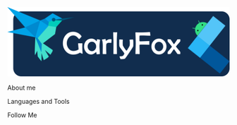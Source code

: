   ![Header](https://github.com/GarlyFox/garlyfox/blob/master/assets/logo.png) 
 
  About me
  
  Languages and Tools
  
  Follow Me 